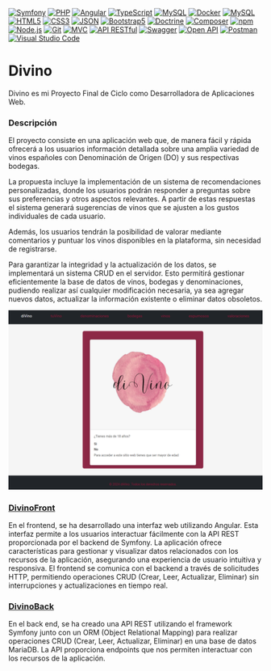 [![Symfony](https://img.shields.io/badge/Symfony-333333?style=flat&logo=symfony&logoColor=white)](https://symfony.com) 
[![PHP](https://img.shields.io/badge/PHP-777BB4?style=flat&logo=php&logoColor=white)](https://www.php.net) 
[![Angular](https://img.shields.io/badge/Angular-DD0031?style=flat&logo=angular&logoColor=white)](https://angular.io) 
[![TypeScript](https://img.shields.io/badge/TypeScript-3178C6?style=flat&logo=typescript&logoColor=white)](https://www.typescriptlang.org) 
[![MySQL](https://img.shields.io/badge/MySQL-4479A1?style=flat&logo=mysql&logoColor=white)](https://www.mysql.com)
[![Docker](https://img.shields.io/badge/Docker-2496ED?style=flat&logo=docker&logoColor=white)](https://www.docker.com)
[![MySQL](https://img.shields.io/badge/MySQL-4479A1?style=flat&logo=mysql&logoColor=white)](https://www.mysql.com) 
[![HTML5](https://img.shields.io/badge/HTML5-E34F26?style=flat&logo=html5&logoColor=white)](https://developer.mozilla.org/es/docs/Web/HTML) 
[![CSS3](https://img.shields.io/badge/CSS3-1572B6?style=flat&logo=css3&logoColor=white)](https://developer.mozilla.org/es/docs/Web/CSS) 
[![JSON](https://img.shields.io/badge/JSON-000000?style=flat&logo=json&logoColor=white)](https://www.json.org/json-es.html) 
[![Bootstrap5](https://img.shields.io/badge/Bootstrap-563D7C?style=flat&logo=bootstrap&logoColor=white)](https://getbootstrap.com) 
[![Doctrine](https://img.shields.io/badge/Doctrine-3C873A?style=flat&logo=doctrine&logoColor=white)](https://www.doctrine-project.org) 
[![Composer](https://img.shields.io/badge/Composer-885630?style=flat&logo=composer&logoColor=white)](https://getcomposer.org) 
[![npm](https://img.shields.io/badge/npm-CB3837?style=flat&logo=npm&logoColor=white)](https://www.npmjs.com) 
[![Node.js](https://img.shields.io/badge/Node.js-339933?style=flat&logo=node.js&logoColor=white)](https://nodejs.org) 
[![Git](https://img.shields.io/badge/Git-F05032?style=flat&logo=git&logoColor=white)](https://git-scm.com) 
[![MVC](https://img.shields.io/badge/MVC-007396?style=flat&logo=java&logoColor=white)](https://en.wikipedia.org/wiki/Model%E2%80%93view%E2%80%93controller) 
[![API RESTful](https://img.shields.io/badge/API%20RESTful-007396?style=flat&logo=api&logoColor=white)](https://restfulapi.net) 
[![Swagger](https://img.shields.io/badge/Swagger-85EA2D?style=flat&logo=swagger&logoColor=white)](https://swagger.io) 
[![Open API](https://img.shields.io/badge/Open%20API-85EA2D?style=flat&logo=swagger&logoColor=white)](https://www.openapis.org) 
[![Postman](https://img.shields.io/badge/Postman-FF6C37?style=flat&logo=postman&logoColor=white)](https://www.postman.com) 
[![Visual Studio Code](https://img.shields.io/badge/Visual%20Studio%20Code-007ACC?style=flat&logo=visual-studio-code&logoColor=white)](https://code.visualstudio.com) 
# Divino
Divino es mi Proyecto Final de Ciclo como Desarrolladora de Aplicaciones Web.

### Descripción
El proyecto consiste en una aplicación web que, de manera fácil y rápida ofrecerá a los usuarios información detallada sobre una amplia variedad de vinos españoles con Denominación de Origen (DO) y sus respectivas bodegas. 

La propuesta incluye la implementación de un sistema de recomendaciones personalizadas, donde los usuarios podrán responder a preguntas sobre sus preferencias y otros aspectos relevantes. A partir de estas respuestas el sistema generará sugerencias de vinos que se ajusten a los gustos individuales de cada usuario.

Además, los usuarios tendrán la posibilidad de valorar mediante comentarios y puntuar los vinos disponibles en la plataforma, sin necesidad de registrarse. 

Para garantizar la integridad y la actualización de los datos, se implementará un sistema CRUD en el servidor. Esto permitirá gestionar eficientemente la base de datos de vinos, bodegas y denominaciones, pudiendo realizar así cualquier modificación necesaria, ya sea agregar nuevos datos, actualizar la información existente o eliminar datos obsoletos.

![](home.png)

### [DivinoFront](https://github.com/anapi76/divinoFront.git)

En el frontend, se ha desarrollado una interfaz web utilizando Angular. Esta interfaz permite a los usuarios interactuar fácilmente con la API REST proporcionada por el backend de Symfony. La aplicación ofrece características para gestionar y visualizar datos relacionados con los recursos de la aplicación, asegurando una experiencia de usuario intuitiva y responsiva. El frontend se comunica con el backend a través de solicitudes HTTP, permitiendo operaciones CRUD (Crear, Leer, Actualizar, Eliminar) sin interrupciones y actualizaciones en tiempo real.

### [DivinoBack](https://github.com/anapi76/divinoBack.git)

En el back end, se ha creado una API REST utilizando el framework Symfony junto con un ORM (Object Relational Mapping) para realizar operaciones CRUD (Crear, Leer, Actualizar, Eliminar) en una base de datos MariaDB. 
La API proporciona endpoints que nos permiten interactuar con los recursos de la aplicación.


